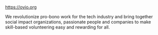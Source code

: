 https://ovio.org 

We revolutionize pro-bono work for the tech industry and bring together social impact organizations, passionate people and companies to make skill-based volunteering easy and rewarding for all.